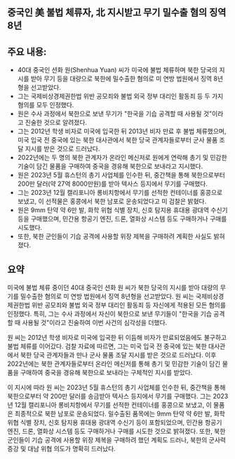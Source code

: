 ## 중국인 美 불법 체류자, 北 지시받고 무기 밀수출 혐의 징역 8년

## 주요 내용:
*   40대 중국인 션화 원(Shenhua Yuan) 씨가 미국에 불법 체류하며 북한 당국의 지시를 받아 무기 등을 대량으로 북한에 밀수출한 혐의로 미 연방 법원에서 징역 8년형을 선고받았다.
*   그는 국제비상경제권한법 위반 공모죄와 불법 외국 정부 대리인 활동죄 등 두 가지 혐의를 모두 인정했다.
*   원은 수사 과정에서 북한으로 보낸 무기가 "한국을 기습 공격할 때 사용될 것"이라고 진술한 것으로 알려졌다.
*   그는 2012년 학생 비자로 미국에 입국한 뒤 2013년 비자 만료 후 불법 체류했으며, 미국 입국 전 중국에 있는 북한 대사관에서 북한 당국 관계자들로부터 군사 물품 조달 지시를 받은 것으로 드러났다.
*   2022년에는 두 명의 북한 관계자가 온라인 메신저로 원에게 연락해 총기 및 민감한 기술이 담긴 물품을 구매하여 중국을 경유해 북한으로 보내라고 지시했다.
*   원은 2023년 5월 휴스턴의 총기 사업체를 인수한 뒤, 중간책을 통해 북한으로부터 200만 달러(약 27억 8000만원)를 받아 텍사스 등지에서 무기를 구매했다.
*   그는 2023년 12월 캘리포니아 롱비치항에서 무기를 선적한 컨테이너를 홍콩으로 보냈고, 이 선적물은 홍콩에서 북한 남포로 운송되었다고 미 검찰은 밝혔다.
*   원은 9mm 탄약 약 6만 발, 화학 위협 식별 장치, 신호 탐지용 휴대용 광대역 수신기 등을 구매했으며, 민간용 항공기 엔진, 드론, 열화상 시스템 등도 구매하거나 구매를 시도했다.
*   또한, 북한 군인들이 기습 공격에 사용할 위장 제복을 구매하려 계획한 사실도 밝혀졌다.

## 요약
미국에 불법 체류 중이던 40대 중국인 션화 원 씨가 북한 당국의 지시를 받아 대량의 무기를 밀수출한 혐의로 미 연방 법원에서 징역 8년형을 선고받았다. 원 씨는 국제비상경제권한법 위반 공모죄와 불법 외국 정부 대리인 활동죄 등 자신에게 적용된 모든 혐의를 인정했다. 특히, 그는 수사 과정에서 자신이 북한으로 보낸 무기들이 "한국을 기습 공격할 때 사용될 것"이라고 진술하여 이번 사건의 심각성을 더했다.

원 씨는 2012년 학생 비자로 미국에 입국한 뒤 이듬해 비자가 만료되었음에도 불구하고 불법 체류를 이어갔다. 검찰 자료에 따르면, 그는 미국 입국 전 중국에 있는 북한 대사관에서 북한 당국 관계자들과 만나 군사 물품 조달 지시를 받은 것으로 드러났다. 이후 2022년에는 북한 관계자들로부터 온라인 메신저를 통해 총기 및 민감한 기술이 담긴 물품을 구매하여 중국을 경유해 북한으로 보내라는 구체적인 지시를 받았다.

이 지시에 따라 원 씨는 2023년 5월 휴스턴의 총기 사업체를 인수한 뒤, 중간책을 통해 북한으로부터 약 200만 달러를 송금받아 텍사스 등지에서 무기를 구매했다. 그는 2023년 12월 캘리포니아 롱비치항에서 무기를 선적한 컨테이너를 홍콩으로 보냈고, 이 물품은 최종적으로 북한 남포로 운송되었다. 밀수출된 품목에는 9mm 탄약 약 6만 발, 화학 위협 식별 장치, 신호 탐지용 휴대용 광대역 수신기 등이 포함되었으며, 민간용 항공기 엔진, 드론, 열화상 시스템 등도 구매하거나 구매를 시도한 것으로 밝혀졌다. 또한, 북한 군인들이 기습 공격에 사용할 위장 제복을 구매하려 했던 계획도 드러나, 북한의 군사력 증강 및 대남 위협 의도가 명확히 드러났다.